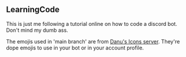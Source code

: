 ## LearningCode
This is just me following a tutorial online on how to code a discord bot. Don't mind my dumb ass.

The emojis used in 'main branch' are from [Danu's Icons server](https://discord.gg/9AtkECMX2P). They're dope emojis to use in your bot or in your account profile.
